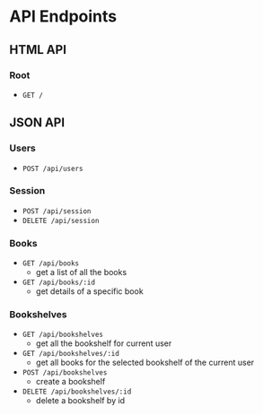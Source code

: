 # API Endpoints

## HTML API

### Root

- `GET /`

## JSON API

### Users

- `POST /api/users`

### Session

- `POST /api/session`
- `DELETE /api/session`

### Books

- `GET /api/books`
  + get a list of all the books
- `GET /api/books/:id`
  + get details of a specific book

### Bookshelves

- `GET /api/bookshelves`
  + get all the bookshelf for current user
- `GET /api/bookshelves/:id`
  + get all books for the selected bookshelf of the current user
- `POST /api/bookshelves`
  + create a bookshelf
- `DELETE /api/bookshelves/:id`
  + delete a bookshelf by id
